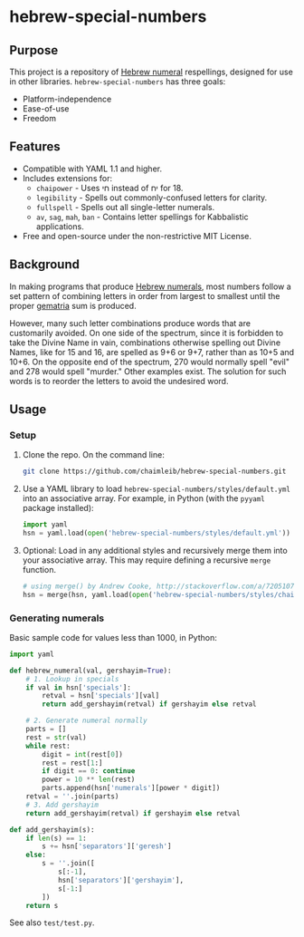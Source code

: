 # hebrew-special-numbers

## Purpose
This project is a repository of [Hebrew numeral][Hebrew numerals] respellings, designed for use in other libraries. `hebrew-special-numbers` has three goals:

* Platform-independence
* Ease-of-use
* Freedom

## Features
* Compatible with YAML 1.1 and higher.
* Includes extensions for:
    * `chaipower` - Uses חי instead of יח for 18.
    * `legibility` - Spells out commonly-confused letters for clarity.
    * `fullspell` - Spells out all single-letter numerals.
    * `av`, `sag`, `mah`, `ban` - Contains letter spellings for Kabbalistic applications.
* Free and open-source under the non-restrictive MIT License.

## Background
In making programs that produce [Hebrew numerals][], most numbers follow a set pattern of combining letters in order from largest to smallest until the proper [gematria][] sum is produced.

However, many such letter combinations produce words that are customarily avoided. On one side of the spectrum, since it is forbidden to take the Divine Name in vain, combinations otherwise spelling out Divine Names, like for 15 and 16, are spelled as 9+6 or 9+7, rather than as 10+5 and 10+6. On the opposite end of the spectrum, 270 would normally spell "evil" and 278 would spell "murder." Other examples exist. The solution for such words is to reorder the letters to avoid the undesired word.

## Usage

### Setup

1. Clone the repo. On the command line:
    ```bash
    git clone https://github.com/chaimleib/hebrew-special-numbers.git
    ```

2. Use a YAML library to load `hebrew-special-numbers/styles/default.yml` into an associative array. For example, in Python (with the `pyyaml` package installed):
    ```python
    import yaml
    hsn = yaml.load(open('hebrew-special-numbers/styles/default.yml'))
    ```

3. Optional: Load in any additional styles and recursively merge them into your associative array. This may require defining a recursive `merge` function.
    ```python
    # using merge() by Andrew Cooke, http://stackoverflow.com/a/7205107
    hsn = merge(hsn, yaml.load(open('hebrew-special-numbers/styles/chaipower.yml')))
    ```

### Generating numerals
Basic sample code for values less than 1000, in Python:

```python
import yaml

def hebrew_numeral(val, gershayim=True):
    # 1. Lookup in specials
    if val in hsn['specials']:
        retval = hsn['specials'][val]
        return add_gershayim(retval) if gershayim else retval

    # 2. Generate numeral normally
    parts = []
    rest = str(val)
    while rest:
        digit = int(rest[0])
        rest = rest[1:]
        if digit == 0: continue
        power = 10 ** len(rest)
        parts.append(hsn['numerals'][power * digit])
    retval = ''.join(parts)
    # 3. Add gershayim
    return add_gershayim(retval) if gershayim else retval

def add_gershayim(s):
    if len(s) == 1:
        s += hsn['separators']['geresh']
    else:
        s = ''.join([
            s[:-1],
            hsn['separators']['gershayim'],
            s[-1:]
        ])
    return s
```

See also `test/test.py`.


[Hebrew numerals]: https://en.wikipedia.org/wiki/Hebrew_numerals
[gematria]: https://en.wikipedia.org/wiki/Gematria
